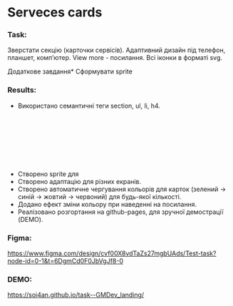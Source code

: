 # Serveces cards

### Task:

Зверстати секцію (карточки сервісів).
Адаптивний дизайн під телефон, планшет, компʼютер.
View more - посилання.
Всі іконки в форматі svg.

Додаткове завдання*
Сформувати sprite

### Results:

- Використано семантичні теги section, ul, li, h4.
- Створено sprite для <svg>, що завантажуватиметься разом із html.
- Створено адаптацію для різних екранів.
- Створено автоматичне чергування кольорів для карток (зелений -> синій -> жовтий -> червоний) для будь-якої кількості.
- Додано ефект зміни кольору при наведенні на посилання.
- Реалізовано розгортання на github-pages, для зручної демострації (DEMO).

### Figma:
https://www.figma.com/design/cvf00X8vdTaZs27mgbUAds/Test-task?node-id=0-1&t=6DgmCd0F0JbVgJf8-0

### DEMO:
https://soi4an.github.io/task--GMDev_landing/
